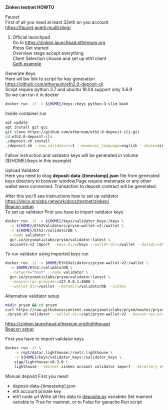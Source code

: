 **Zinken testnet HOWTO**

Faucet  
First of all you need at least 32eth on you account
https://faucet.goerli.mudit.blog/

1. Official launchpad  
Go to https://zinken.launchpad.ethereum.org  
Press Get started  
Overview stage accept everything  
Client Selection choose and set up eth1 client  
[Geth example](Zinken/docker-compose.geth.yml)

Generate Keys  
Here wil bw link to script for key generation  
https://github.com/ethereum/eth2.0-deposit-cli  
Script require python 3.7 and ubuntu 18.04 support only 3.6.9  
So we can run it in docker  
```bash
docker run -it -v ${HOME}/keys:/keys python:3-slim bash
```
Inside container run  
```bash
apt update
apt install git gcc
git clone https://github.com/ethereum/eth2.0-deposit-cli.git
cd eth2.0-deposit-cli
./deposit.sh install
./deposit.sh --num_validators=1 --mnemonic_language=english --chain=zinken --folder=/keys
```
Fallow instruction and validator keys will be generated in volume (${HOME}/keys in this example)

Upload Validator  
Here you need to drag **deposit-data-[timestamp].json** file from generated keys directory to browser window.Page require metamask or any other wallet were connected. Transaction to deposit contract will be generated.
 
After this you'll see instructions how to set up validator
https://docs.prylabs.network/docs/testnet/zinken/  
[Beacon setup](Zinken/docker-compose.beacon.prysm.yml)  
To set up validator 
First you have to import validator keys
```bash
docker run -it -v ${HOME}/keys/validator_keys:/keys \
  -v ${HOME}/Eth2Validators/prysm-wallet-v2:/wallet \
  -v ${HOME}/Eth2:/validatorDB \
  --name validator \
  gcr.io/prysmaticlabs/prysm/validator:latest \
  accounts-v2 import --keys-dir=/keys --wallet-dir=/wallet --datadir=/validatorDB --zinken
```
To run validator using imported keys run
```bash
docker run -it -v $HOME/Eth2Validators/prysm-wallet-v2:/wallet \
  -v $HOME/Eth2:/validatorDB \
  --network="host" --name validator \
  gcr.io/prysmaticlabs/prysm/validator:latest \
  --beacon-rpc-provider=127.0.0.1:4000 \
  --wallet-dir=/wallet --datadir=/validatorDB --zinken
```
Alternative validator setup
```bash
mkdir prysm && cd prysm
curl https://raw.githubusercontent.com/prysmaticlabs/prysm/master/prysm.sh --output prysm.sh && chmod +x prysm.sh
./prysm.sh validator --wallet-dir=/opt/prysm-wallet-v2 --beacon-rpc-provider=95.217.143.215:4000 --zinken
```

https://zinken.launchpad.ethereum.org/lighthouse/  
[Beacon setup](Zinken/docker-compose.beacon.lh.yml)

First you have to import validator keys
```bash
docker run -it \
    -v /opt/data/.lighthouse:/root/.lighthouse \
    -v ${HOME}/keys/validator_keys:/validator_keys \
    sigp/lighthouse:v0.3.0 \
    lighthouse --testnet zinken account validator import --directory /validator_keys
```

Manual deposit
First you need:
* deposit-data-[timestamp].json
* eth account private key
* eth1 node url
Write all this data to [deposite.py](Zinken/deposit.py) variables
Set mainnet variable to True for mainnet, or to False for ganache
Run script

